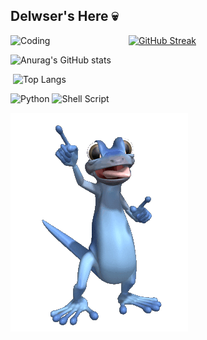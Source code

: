 ## Delwser's Here 💀
<img align="left" alt="Coding" width="189" src="https://i.pinimg.com/564x/14/49/3a/14493ae61eeeaaea780254d2cb61d494.jpg">

[![GitHub Streak](https://github-readme-streak-stats.herokuapp.com?user=delwser&theme=midnight-purple&locale=pt_BR&exclude_days=Sun%2CSat)](https://git.io/streak-stats)


![Anurag's GitHub stats](https://github-readme-stats.vercel.app/api?username=delwser&show_icons=true&theme=midnight-purple)


‎ 
![Top Langs](https://github-readme-stats.vercel.app/api/top-langs/?username=delwser&layout=compact&theme=midnight-purple)

![Python](https://img.shields.io/badge/python-3670A0?style=for-the-badge&logo=python&logoColor=000000) ![Shell Script](https://img.shields.io/badge/shell_script-%23121011.svg?style=for-the-badge&logo=gnu-bash&logoColor=black)




![](https://github.com/Delwser/Delwser/blob/main/tIH.gif)

